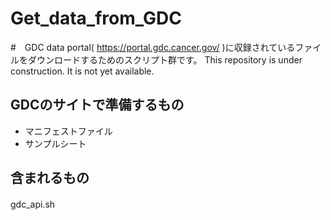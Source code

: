 # Get_data_from_GDC
#　GDC data portal( https://portal.gdc.cancer.gov/ )に収録されているファイルをダウンロードするためのスクリプト群です。
This repository is under construction. It is not yet available.

## GDCのサイトで準備するもの
- マニフェストファイル
- サンプルシート

## 含まれるもの
gdc_api.sh　
